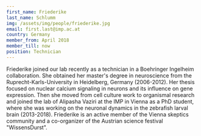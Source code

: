 ```yaml
---
first_name: Friederike
last_name: Schlumm
img: /assets/img/people/friederike.jpg
email: first.last@imp.ac.at
country: Germany
member_from: April 2018
member_till: now
position: Technician
---
```

Friederike joined our lab recently as a technician in a Boehringer Ingelheim collaboration. She obtained her master's degree in neuroscience from the Ruprecht-Karls-University in Heidelberg, Germany (2006-2012). Her thesis focused on nuclear calcium signaling in neurons and its influence on gene expression. Then she moved from cell culture work to organismal research and joined the lab of Alipasha Vaziri at the IMP in Vienna as a PhD student, where she was working on the neuronal dynamics in the zebrafish larval brain (2013-2018). Friederike is an active member of the Vienna skeptics community and a co-organizer of the Austrian science festival "WissensDurst".
